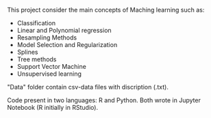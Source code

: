 This project consider the main concepts of Maching learning such as:

- Classification
- Linear and Polynomial regression
- Resampling Methods
- Model Selection and Regularization
- Splines
- Tree methods
- Support Vector Machine
- Unsupervised learning

"Data" folder contain csv-data files with discription (.txt).

Code present in two languages: R and Python. Both wrote in Jupyter Notebook (R initially in RStudio).

